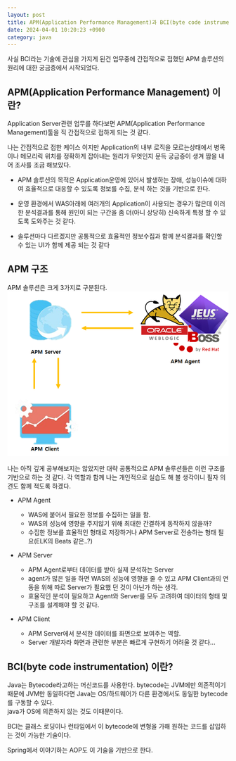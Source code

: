 ```yaml
---
layout: post
title: APM(Application Performance Management)과 BCI(byte code instrumentation)
date: 2024-04-01 10:20:23 +0900
category: java
---
```

사실 BCI라는 기술에 관심을 가지게 된건 업무중에 간접적으로 접했던 APM 솔루션의 원리에 대한 궁금증에서 시작되었다.

## APM(Application Performance Management) 이란?
Application Server관련 업무를 하다보면 APM(Application Performance Management)툴을 직 간접적으로 접하게 되는 것 같다.

나는 간접적으로 접한 케이스 이지만 Application의 내부 로직을 모르는상태에서 병목이나 메모리릭 위치를 정확하게 잡아내는 원리가 무엇인지 문득 궁금증이 생겨 짬을 내어 조사를 조금 해보았다.

- APM 솔루션의 목적은 Application운영에 있어서 발생하는 장애, 성능이슈에 대하여 효율적으로 대응할 수 있도록 정보를 수집, 분석 하는 것을 기반으로 한다.


- 운영 환경에서 WAS아래에 여러개의 Application이 사용되는 경우가 많은데 이러한 분석결과를 통해 원인이 되는 구간을 좀 더(아니 상당히) 신속하게 특정 할 수 있도록 도와주는 것 같다.


- 솔루션마다 다르겠지만 공통적으로 효율적인 정보수집과 함께 분석결과를 확인할 수 있는 UI가 함께 제공 되는 것 같다

## APM 구조
APM 솔루션은 크게 3가지로 구분된다.
![APM 구조](/public/img/apmstructure.png)

나는 아직 깊게 공부해보지는 않았지만 대략 공통적으로 APM 솔루션들은 이런 구조를 기반으로 하는 것 같다.
각 역할과 함께 나는 개인적으로 실습도 해 볼 생각이니 필자 의견도 함께 적도록 하겠다.

- APM Agent
  - WAS에 붙어서 필요한 정보를 수집하는 일을 함.
  - WAS의 성능에 영향을 주지않기 위해 최대한 간결하게 동작하지 않을까?
  - 수집한 정보를 효율적인 형태로 저장하거나 APM Server로 전송하는 형태 필요(ELK의 Beats 같은..?)


- APM Server
  - APM Agent로부터 데이터를 받아 실제 분석하는 Server
  - agent가 많은 일을 하면 WAS의 성능에 영향을 줄 수 있고 APM Client과의 연동을 위해 따로 Server가 필요했 던 것이 아닌가 하는 생각.
  - 효율적인 분석이 필요하고 Agent와 Server를 모두 고려하여 데이터의 형태 및 구조를 설계해야 할 것 같다.


- APM Client
  - APM Server에서 분석한 데이터를 화면으로 보여주는 역할.
  - Server 개발자라 화면과 관련한 부분은 빠르게 구현하기 어려울 것 같다...


## BCI(byte code instrumentation) 이란?
Java는 Bytecode라고하는 머신코드를 사용한다. bytecode는 JVM에만 의존적이기 때문에 JVM만 동일하다면 Java는 OS/하드웨어가 다른 환경에서도 동일한 bytecode를 구동할 수 있다. 
</br>java가 OS에 의존하지 않는 것도 이때문이다.

BCI는 클래스 로딩이나 런타임에서 이 bytecode에 변형을 가해 원하는 코드를 삽입하는 것이 가능한 기술이다.

Spring에서 이야기하는 AOP도 이 기술을 기반으로 한다.

